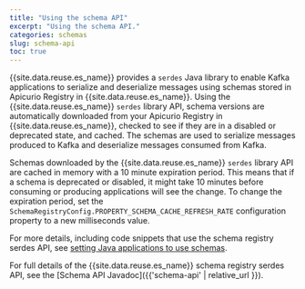 ```yaml
---
title: "Using the schema API"
excerpt: "Using the schema API."
categories: schemas
slug: schema-api
toc: true
---
```


{{site.data.reuse.es_name}} provides a `serdes` Java library to enable Kafka applications to serialize and deserialize messages using schemas stored in Apicurio Registry in {{site.data.reuse.es_name}}. Using the {{site.data.reuse.es_name}} `serdes` library API, schema versions are automatically downloaded from your Apicurio Registry in {{site.data.reuse.es_name}}, checked to see if they are in a disabled or deprecated state, and cached. The schemas are used to serialize messages produced to Kafka and deserialize messages consumed from Kafka.

Schemas downloaded by the {{site.data.reuse.es_name}} `serdes` library API are cached in memory with a 10 minute expiration period. This means that if a schema is deprecated or disabled, it might take 10 minutes before consuming or producing applications will see the change. To change the expiration period, set the `SchemaRegistryConfig.PROPERTY_SCHEMA_CACHE_REFRESH_RATE` configuration property to a new milliseconds value.

For more details, including code snippets that use the schema registry serdes API, see [setting Java applications to use schemas](../setting-java-apps).

For full details of the {{site.data.reuse.es_name}} schema registry serdes API, see the [Schema API Javadoc]({{'schema-api' | relative_url }}).
